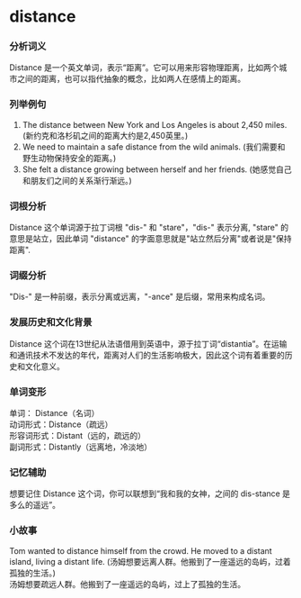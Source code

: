 # distance

### 分析词义

  

Distance 是一个英文单词，表示“距离”。它可以用来形容物理距离，比如两个城市之间的距离，也可以指代抽象的概念，比如两人在感情上的距离。

  

### 列举例句

  

1.  The distance between New York and Los Angeles is about 2,450 miles. (新约克和洛杉矶之间的距离大约是2,450英里。)
2.  We need to maintain a safe distance from the wild animals. (我们需要和野生动物保持安全的距离。)
3.  She felt a distance growing between herself and her friends. (她感觉自己和朋友们之间的关系渐行渐远。)

  

### 词根分析

  

Distance 这个单词源于拉丁词根 "dis-" 和 "stare"，"dis-" 表示分离, "stare" 的意思是站立，因此单词 "distance" 的字面意思就是"站立然后分离"或者说是"保持距离".

  

### 词缀分析

  

"Dis-" 是一种前缀，表示分离或远离，"-ance" 是后缀，常用来构成名词。

  

### 发展历史和文化背景

  

Distance 这个词在13世纪从法语借用到英语中，源于拉丁词“distantia”。在运输和通讯技术不发达的年代，距离对人们的生活影响极大，因此这个词有着重要的历史和文化意义。

  

### 单词变形

  

单词： Distance（名词）  
动词形式：Distance（疏远）  
形容词形式：Distant（远的，疏远的）  
副词形式：Distantly（远离地，冷淡地）

  

### 记忆辅助

  

想要记住 Distance 这个词，你可以联想到“我和我的女神，之间的 dis-stance 是多么的遥远”。

  

### 小故事

  

Tom wanted to distance himself from the crowd. He moved to a distant island, living a distant life. (汤姆想要远离人群。他搬到了一座遥远的岛屿，过着孤独的生活。)  
汤姆想要疏远人群。他搬到了一座遥远的岛屿，过上了孤独的生活。
